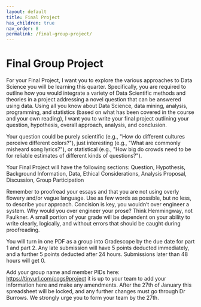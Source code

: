 ```yaml
---
layout: default
title: Final Project
has_children: true
nav_order: 8
permalink: /final-group-project/
---
```


# Final Group Project

For your Final Project, I want you to explore the various approaches to Data Science you will be learning this quarter. Specifically, you are required to outline how you would integrate a variety of Data Scientific methods and theories in a project addressing a novel question that can be answered using data. Using all you know about Data Science, data mining, analysis, programming, and statistics (based on what has been covered in the course and your own reading), I want you to write your final project outlining your question, hypothesis, overall approach, analysis, and conclusion.

Your question could be purely scientific (e.g., "How do different cultures perceive different colors?"), just interesting (e.g., "What are commonly misheard song lyrics?"), or statistical (e.g., "How big do crowds need to be for reliable estimates of different kinds of questions?").

Your Final Project will have the following sections: Question, Hypothesis, Background Information, Data, Ethical Considerations, Analysis Proposal, Discussion, Group Participation

Remember to proofread your essays and that you are not using overly flowery and/or vague language. Use as few words as possible, but no less, to describe your approach. Concision is key, you wouldn’t over engineer a system. Why would you over engineer your prose? Think Hemmingway, not Faulkner. A small portion of your grade will be dependent on your ability to write clearly, logically, and without errors that should be caught during proofreading.

You will turn in one PDF as a group into Gradescope by the due date for part 1 and part 2. Any late submission will have 5 points deducted immediately, and a further 5 points deducted after 24 hours. Submissions later than 48 hours will get 0. 

Add your group name and member PIDs here:
https://tinyurl.com/cogs9project 
it is up to your team to add your information here and make any amendments.
After the 27th of January this spreadsheet will be locked, and any further changes must go through Dr Burrows. We strongly urge you to form your team by the 27th. 

